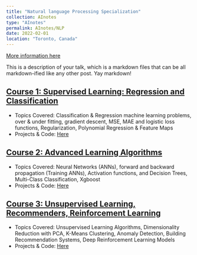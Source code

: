 ```yaml
---
title: "Natural language Processing Specialization"
collection: AInotes
type: "AInotes"
permalink: AInotes/NLP
date: 2022-02-01
location: "Toronto, Canada"
---
```

[More information here](http://example2.com)

This is a description of your talk, which is a markdown files that can be all markdown-ified like any other post. Yay markdown!

## [Course 1: Supervised Learning: Regression and Classification](https://tahirm.notion.site/Course-1-Supervised-Learning-Regression-and-Classification-06cc8a78a2a04759b247048576cf7c70?pvs=4)
- Topics Covered: Classification & Regression machine learning problems, over & under fitting, gradient descent, MSE, MAE and logistic loss functions, Regularization, Polynomial Regression & Feature Maps
- Projects & Code: [Here](https://github.com/Tahir001/Artificial-Intelligence/tree/main/Machine_Learning_Specialization)

## [Course 2: Advanced Learning Algorithms](https://tahirm.notion.site/Course-1-Supervised-Learning-Regression-and-Classification-06cc8a78a2a04759b247048576cf7c70?pvs=4)
- Topics Covered: Neural Networks (ANNs), forward and backward propagation (Training ANNs), Activation functions, and Decision Trees, Multi-Class Classification, Xgboost
- Projects & Code: [Here](https://github.com/Tahir001/Artificial-Intelligence/tree/main/Machine_Learning_Specialization)

## [Course 3: Unsupervised Learning, Recommenders, Reinforcement Learning](https://tahirm.notion.site/Course-1-Supervised-Learning-Regression-and-Classification-06cc8a78a2a04759b247048576cf7c70?pvs=4)
- Topics Covered: Unsupervised Learning Algorithms, Dimensionality Reduction with PCA, K-Means Clustering, Anomaly Detection, Building Recommendation Systems, Deep Reinforcement Learning Models
- Projects & Code: [Here](https://github.com/Tahir001/Artificial-Intelligence/tree/main/Machine_Learning_Specialization)
